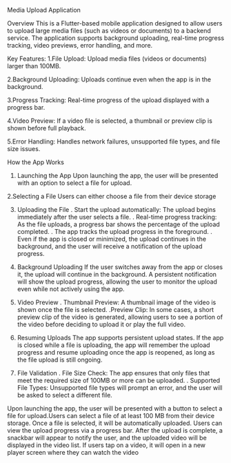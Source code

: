 Media Upload Application

Overview
This is a Flutter-based mobile application designed to allow users to upload large media files (such as videos or documents) to a backend service. The application supports background uploading, real-time progress tracking, video previews, error handling, and more.

Key Features:
1.File Upload: Upload media files (videos or documents) larger than 100MB.

2.Background Uploading: Uploads continue even when the app is in the background.

3.Progress Tracking: Real-time progress of the upload displayed with a progress bar.

4.Video Preview: If a video file is selected, a thumbnail or preview clip is shown before full playback.

5.Error Handling: Handles network failures, unsupported file types, and file size issues.


How the App Works
  1. Launching the App
     Upon launching the app, the user will be presented with an option to select a file for upload.
 
  2.Selecting a File
   Users can either choose a file from their device storage 

  3. Uploading the File 
     . Start the upload automatically: The upload begins immediately after the user selects a file.
     . Real-time progress tracking: As the file uploads, a progress bar shows the percentage of the upload completed.
        . The app tracks the upload progress in the foreground.
        . Even if the app is closed or minimized, the upload continues in the background, and the user will receive a notification of the upload progress.
     
  5. Background Uploading
      If the user switches away from the app or closes it, the upload will continue in the background. A persistent notification will show the upload progress, 
      allowing the user to monitor the upload even while not actively using the app.
     
  6.  Video Preview
       . Thumbnail Preview: A thumbnail image of the video is shown once the file is selected.
       .Preview Clip: In some cases, a short preview clip of the video is generated, allowing users to see a portion of the video before deciding to upload it or 
         play the full video.
      
  7.  Resuming Uploads
       The app supports persistent upload states. If the app is closed while a file is uploading, the app will remember the upload progress and resume uploading 
        once the app is reopened, as long as the file upload is still ongoing.

  8. File Validation
       . File Size Check: The app ensures that only files that meet the required size of 100MB or more can be uploaded.
       .  Supported File Types: Unsupported file types will prompt an error, and the user will be asked to select a different file.   

     
Upon launching the app, the user will be presented with a button to select a file for upload.Users can select a file of at least 100 MB from their device storage. Once a file is selected, it will be automatically uploaded. Users can view the upload progress via a progress bar. After the upload is complete, a snackbar will appear to notify the user, and the uploaded video will be displayed in the video list. If users tap on a video, it will open in a new player screen where they can watch the video
